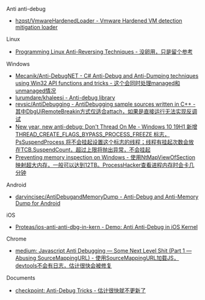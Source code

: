 Anti anti-debug

* [hzqst/VmwareHardenedLoader - Vmware Hardened VM detection mitigation loader](https://github.com/hzqst/VmwareHardenedLoader)

Linux

* [Programming Linux Anti-Reversing Techniques - 没卵用，只是留个参考](http://index-of.es/Miscellanous/LIVRES/anti-reverse-engineering-linux.pdf)

Windows

* [Mecanik/Anti-DebugNET - C# Anti-Debug and Anti-Dumping techniques using Win32 API functions and tricks - 这个会同时处理managed和unmanaged情况](https://github.com/Mecanik/Anti-DebugNET)
* [lurumdare/khaleesi - Anti-debug library](https://github.com/lurumdare/khaleesi)
* [revsic/AntiDebugging - AntiDebugging sample sources written in C++ - 其中DbgUiRemoteBreakin方式仅适合attach，如果是直接运行无法实现反调试](https://github.com/revsic/AntiDebugging)
* [New year, new anti-debug: Don't Thread On Me - Windows 10 19H1 新增 THREAD_CREATE_FLAGS_BYPASS_PROCESS_FREEZE 标志，PsSuspendProcess 将不会挂起设置这个标志的线程；线程有挂起次数会放在TCB.SuspendCount，超过上限将抛出异常，不会挂起](https://secret.club/2021/01/04/thread-stuff.html)
* [Preventing memory inspection on Windows - 使用NtMapViewOfSection映射超大内存，一般可以达到12TB。ProcessHacker查看进程内存时会卡几分钟](https://secret.club/2021/05/23/big-memory.html)

Android

* [darvincisec/AntiDebugandMemoryDump - Anti-Debug and Anti-Memory Dump for Android](https://github.com/darvincisec/AntiDebugandMemoryDump)

iOS

* [Proteas/ios-anti-anti-dbg-in-kern - Demo: Anti Anti-Debug in iOS Kernel](https://github.com/Proteas/ios-anti-anti-dbg-in-kern)

Chrome

* [medium: Javascript Anti Debugging — Some Next Level Shit (Part 1 — Abusing SourceMappingURL) - 使用SourceMappingURL加载JS，devtools不会有日志，估计很快会被修复](https://medium.com/@weizmangal/javascript-anti-debugging-some-next-level-sh-t-part-1-abusing-sourcemappingurl-da91ff948e66)

Documents

* [checkpoint: Anti-Debug Tricks - 估计很快就不更新了](https://anti-debug.checkpoint.com/)


